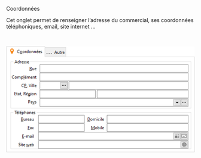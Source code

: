




Coordonnées




Cet onglet permet de renseigner l’adresse du commercial, ses coordonnées téléphoniques, email, site internet …


 


![](../../assets/images/Commerciaux/2/Coordonnees.png)



